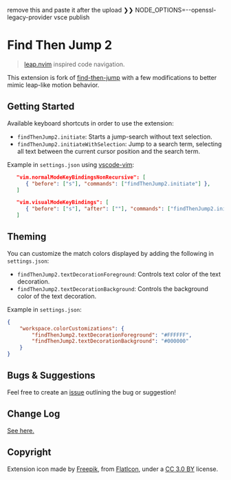 












remove this and paste it after the upload
❯❯ NODE_OPTIONS=--openssl-legacy-provider vsce publish     

# Find Then Jump 2

> [leap.nvim](https://github.com/ggandor/leap.nvim) inspired code navigation.

This extension is fork of [find-then-jump](https://github.com/tranhl/find-then-jump) with a few modifications to better mimic leap-like motion behavior.

## Getting Started

Available keyboard shortcuts in order to use the extension: 

- `findThenJump2.initiate`: Starts a jump-search without text selection.
- `findThenJump2.initiateWithSelection`: Jump to a search term, selecting all text between the current cursor position and the search term.

Example in `settings.json` using [vscode-vim](https://github.com/VSCodeVim/Vim/):
```json
   "vim.normalModeKeyBindingsNonRecursive": [
      { "before": ["s"], "commands": ["findThenJump2.initiate"] },
   ]

   "vim.visualModeKeyBindings": [
      { "before": ["s"], "after": [""], "commands": ["findThenJump2.initiateWithSelection"] },
   ]
```

## Theming

You can customize the match colors displayed by adding the following in `settings.json`:

- `findThenJump2.textDecorationForeground`: Controls text color of the text decoration.
- `findThenJump2.textDecorationBackground`: Controls the background color of the text decoration.

Example in `settings.json`:

```json
{
    "workspace.colorCustomizations": {
        "findThenJump2.textDecorationForeground": "#FFFFFF",
        "findThenJump2.textDecorationBackground": "#000000"
    }
}
```

## Bugs & Suggestions

Feel free to create an [issue](https://github.com/tranhl/find-then-jump/issues)
outlining the bug or suggestion!

## Change Log

[See here.](CHANGELOG.md)

## Copyright

Extension icon made by [Freepik](https://www.freepik.com),
from [FlatIcon](https://www.flaticon.com),
under a [CC 3.0 BY](http://creativecommons.org/licenses/by/3.0) license.
